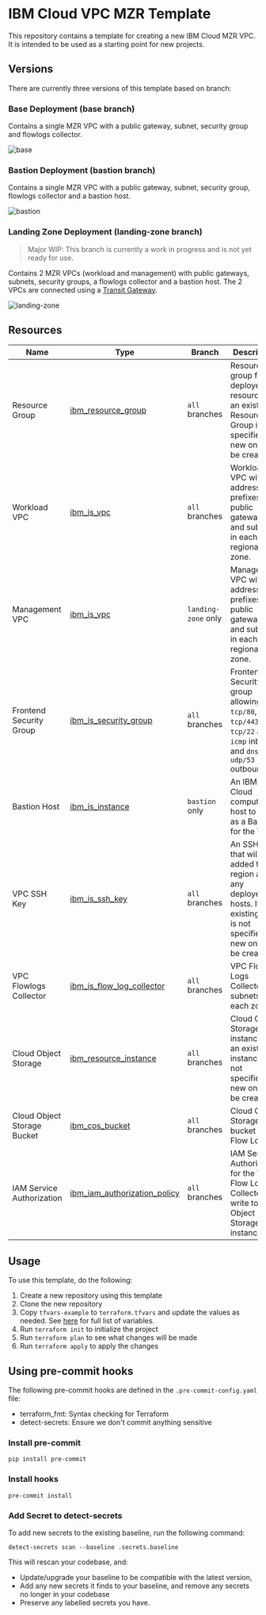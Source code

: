 # IBM Cloud VPC MZR Template

This repository contains a template for creating a new IBM Cloud MZR VPC. It is intended to be used as a starting point for new projects.

<!-- ![Diagram of deployment](./ibmcloud-mzr-template-base.png) -->

## Versions

There are currently three versions of this template based on branch:

### Base Deployment (base branch) 

Contains a single MZR VPC with a public gateway, subnet, security group and flowlogs collector.

![base](./ibmcloud-mzr-template-base.png)

### Bastion Deployment (bastion branch)

Contains a single MZR VPC with a public gateway, subnet, security group, flowlogs collector and a bastion host.

![bastion](./ibmcloud-mzr-template-bastion.png)

### Landing Zone Deployment (landing-zone branch)

> Major WIP: This branch is currently a work in progress and is not yet ready for use.

Contains 2 MZR VPCs (workload and management) with public gateways, subnets, security groups, a flowlogs collector and a bastion host. The 2 VPCs are connected using a [Transit Gateway](https://cloud.ibm.com/docs/transit-gateway?topic=transit-gateway-about).

![landing-zone](./ibmcloud-mzr-template-landing-zone.png)

## Resources

| Name | Type | Branch | Description |
|------|------|------|------|
| Resource Group | [ibm_resource_group](https://registry.terraform.io/providers/IBM-Cloud/ibm/latestdocs/resources/resource_group) | `all` branches | Resource group for all deployed resources. If an existing Resource Group is not specified, a new one will be created. |
| Workload VPC | [ibm_is_vpc](https://registry.terraform.io/providers/IBM-Cloud/ibm/latest/docs/resources/is_vpc) | `all` branches | Workload VPC with address prefixes, public gateways, and subnets in each regional zone. |
| Management VPC | [ibm_is_vpc](https://registry.terraform.io/providers/IBM-Cloud/ibm/latest/docs/resources/is_vpc) | `landing-zone` only | Management VPC with address prefixes, public gateways, and subnets in each regional zone. |
| Frontend Security Group | [ibm_is_security_group](https://registry.terraform.io/providers/IBM-Cloud/ibm/latest/docs/resources/is_security_group) | `all` branches | Frontend Security group allowing `tcp/80`, `tcp/443`, `tcp/22` and `icmp` inbound and `dns udp/53` outbound. |
| Bastion Host | [ibm_is_instance](https://registry.terraform.io/providers/IBM-Cloud/ibm/latest/docs/resources/is_instance) | `bastion` only | An IBM Cloud compute host to act as a Bastion for the VPC. |
| VPC SSH Key | [ibm_is_ssh_key](https://registry.terraform.io/providers/IBM-Cloud/ibm/latest/docs/resources/is_ssh_key) | `all` branches | An SSH key that will be added to the region and any deployed hosts. If an existing key is not specified, a new one will be created. |
| VPC Flowlogs Collector | [ibm_is_flow_log_collector](https://registry.terraform.io/providers/IBM-Cloud/ibm/1.54.0/docs/resources/is_flow_log_collector) | `all` branches | VPC Flow Logs Collector for subnets in each zone. |
| Cloud Object Storage  | [ibm_resource_instance](https://registry.terraform.io/providers/IBM-Cloud/ibm/latest/docs/resources/resource_instance) | `all` branches | Cloud Object Storage instance. If an existing instance is not specified, a new one will be created. |
| Cloud Object Storage Bucket  | [ibm_cos_bucket](https://registry.terraform.io/providers/IBM-Cloud/ibm/latest/docs/resources/cos_bucket) | `all` branches | Cloud Object Storage bucket for Flow Logs. | 
| IAM Service Authorization | [ibm_iam_authorization_policy](https://registry.terraform.io/providers/IBM-Cloud/ibm/1.54.0/docs/resources/iam_authorization_policy) | `all` branches | IAM Service Authorization for the VPC Flow Logs Collector to write to Object Storage instance. |

## Usage

To use this template, do the following:

1. Create a new repository using this template
2. Clone the new repository
3. Copy `tfvars-example` to `terraform.tfvars` and update the values as needed. See [here](https://github.com/cloud-design-dev/ibmcloud-mzr-vpc-template/blob/main/INFO.md#inputs) for full list of variables.
4. Run `terraform init` to initialize the project
5. Run `terraform plan` to see what changes will be made
6. Run `terraform apply` to apply the changes

## Using pre-commit hooks

The following pre-commit hooks are defined in the `.pre-commit-config.yaml` file:

- terraform_fmt: Syntax checking for Terraform
- detect-secrets: Ensure we don't commit anything sensitive

### Install pre-commit

```shell
pip install pre-commit
```

### Install hooks

```shell
pre-commit install
```

### Add Secret to detect-secrets

To add new secrets to the existing baseline, run the following command:

```shell
detect-secrets scan --baseline .secrets.baseline
```

This will rescan your codebase, and:

- Update/upgrade your baseline to be compatible with the latest version,
- Add any new secrets it finds to your baseline, and remove any secrets no longer in your codebase
- Preserve any labelled secrets you have.

